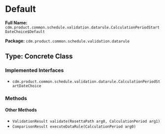 # Default

**Full Name:** `cdm.product.common.schedule.validation.datarule.CalculationPeriodStartDateChoice$Default`

**Package:** `cdm.product.common.schedule.validation.datarule`

## Type: Concrete Class

### Implemented Interfaces

- `cdm.product.common.schedule.validation.datarule.CalculationPeriodStartDateChoice`

### Methods

#### Other Methods

- `ValidationResult validate(RosettaPath arg0, CalculationPeriod arg1)`
- `ComparisonResult executeDataRule(CalculationPeriod arg0)`

